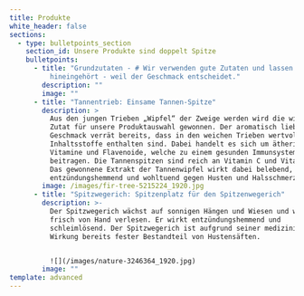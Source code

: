 ```yaml
---
title: Produkte
white_header: false
sections:
  - type: bulletpoints_section
    section_id: Unsere Produkte sind doppelt Spitze
    bulletpoints:
      - title: "Grundzutaten - # Wir verwenden gute Zutaten und lassen weg, was nicht
          hineingehört - weil der Geschmack entscheidet."
        description: ""
        image: ""
      - title: "Tannentrieb: Einsame Tannen-Spitze"
        description: >
          Aus den jungen Trieben „Wipfel“ der Zweige werden wird die wichtigste
          Zutat für unsere Produktauswahl gewonnen. Der aromatisch liebliche
          Geschmack verrät bereits, dass in den weichen Trieben wertvolle
          Inhaltsstoffe enthalten sind. Dabei handelt es sich um ätherische Öle,
          Vitamine und Flavenoide, welche zu einem gesunden Immunsystem
          beitragen. Die Tannenspitzen sind reich an Vitamin C und Vitamin A.
          Das gewonnene Extrakt der Tannenwipfel wirkt dabei belebend, sowie
          entzündungshemmend und wohltuend gegen Husten und Halsschmerzen. 
        image: /images/fir-tree-5215224_1920.jpg
      - title: "Spitzwegerich: Spitzenplatz für den Spitzenwegerich"
        description: >-
          Der Spitzwegerich wächst auf sonnigen Hängen und Wiesen und wird
          frisch von Hand verlesen. Er wirkt entzündungshemmend und
          schleimlösend. Der Spitzwegerich ist aufgrund seiner medizinischen
          Wirkung bereits fester Bestandteil von Hustensäften.


          ![](/images/nature-3246364_1920.jpg)
        image: ""
template: advanced
---
```


